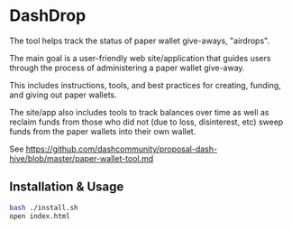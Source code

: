 DashDrop
========

The tool helps track the status of paper wallet give-aways, "airdrops".

The main goal is a user-friendly web site/application that guides users through the process of administering a paper wallet give-away.

This includes instructions, tools, and best practices for creating, funding, and giving out paper wallets.

The site/app also includes tools to track balances over time as well as reclaim funds from those who did not (due to loss, disinterest, etc) sweep funds from the paper wallets into their own wallet.

See https://github.com/dashcommunity/proposal-dash-hive/blob/master/paper-wallet-tool.md

Installation & Usage
-------

```bash
bash ./install.sh
open index.html
```

